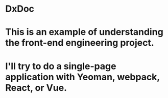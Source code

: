 # DxDoc
# This is an example of understanding the front-end engineering project.
# I'll try to do a single-page application with Yeoman, webpack, React, or Vue.
